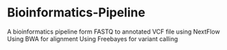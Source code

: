 # Bioinformatics-Pipeline
A bioinformatics pipeline form FASTQ to annotated VCF file using NextFlow
Using BWA for alignment
Using Freebayes for variant calling
